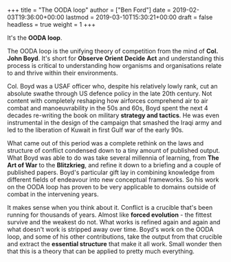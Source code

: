 +++
title = "The OODA loop"
author = ["Ben Ford"]
date = 2019-02-03T19:36:00+00:00
lastmod = 2019-03-10T15:30:21+00:00
draft = false
headless = true
weight = 1
+++

It's the **OODA loop**.

The OODA loop is the unifying theory of competition from the mind of **Col. John
Boyd**. It's short for **Observe** **Orient** **Decide** **Act** and understanding this
process is critical to understanding how organisms and organisations relate to
and thrive within their environments.

Col. Boyd was a USAF officer who, despite his relatively lowly rank, cut an
absolute swathe through US defence policy in the late 20th century. Not content
with completely reshaping how airforces comprehend air to air combat and
manoeuvrability in the 50s and 60s, Boyd spent the next 4 decades re-writing the
book on military **strategy and tactics**. He was even instrumental in the design of
the campaign that smashed the Iraqi army and led to the liberation of Kuwait in
first Gulf war of the early 90s.

What came out of this period was a complete rethink on the laws and structure of
conflict condensed down to a tiny amount of published output. What Boyd was able
to do was take several millennia of learning, from **The Art of War** to the
**Blitzkrieg**, and refine it down to a briefing and a couple of published papers.
Boyd's particular gift lay in combining knowledge from different fields of
endeavour into new conceptual frameworks. So his work on the OODA loop has
proven to be very applicable to domains outside of combat in the intervening
years.

It makes sense when you think about it. Conflict is a crucible that's been
running for thousands of years. Almost like **forced evolution** - the fittest
survive and the weakest do not. What works is refined again and again and what
doesn't work is stripped away over time. Boyd's work on the OODA loop, and some
of his other contributions, take the output from that crucible and extract the
**essential structure** that make it all work. Small wonder then that this is a theory
that can be applied to pretty much everything.
